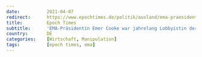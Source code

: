 ```yaml
---
date:          2021-04-07
redirect:      https://www.epochtimes.de/politik/ausland/ema-praesidentin-emer-cooke-war-jahrelang-lobbyistin-der-groessten-europaeischen-pharmaorganisation-a3486580.html
title:         Epoch Times
subtitle:      'EMA-Präsidentin Emer Cooke war jahrelang Lobbyistin der größten europäischen Pharmaorganisation'
country:       DE
categories:    [Wirtschaft, Manipulation]
tags:          [epoch times, ema]
---
```

